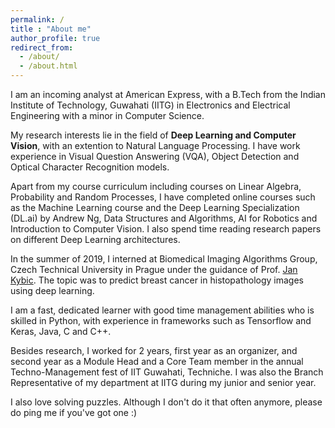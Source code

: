 ```yaml
---
permalink: /
title : "About me"
author_profile: true
redirect_from: 
  - /about/
  - /about.html
---
```


I am an incoming analyst at American Express, with a B.Tech from the Indian Institute of Technology, Guwahati (IITG) in Electronics and Electrical Engineering with a minor in Computer Science.
    
My research interests lie in the field of **Deep Learning and Computer Vision**, with an extention to Natural Language Processing. I have work experience in Visual Question Answering (VQA), Object Detection and Optical Character Recognition models.
    
Apart from my course curriculum including courses on Linear Algebra, Probability and Random Processes, I have completed online courses such as the Machine Learning course and the Deep Learning Specialization (DL.ai) by Andrew Ng, Data Structures and Algorithms, AI for Robotics and Introduction to Computer Vision. I also spend time reading research papers on different Deep Learning architectures.

In the summer of 2019, I interned at Biomedical Imaging Algorithms Group, Czech Technical University in Prague under the guidance of Prof. [Jan Kybic](http://cmp.felk.cvut.cz/~kybic/). The topic was to predict breast cancer in histopathology images using deep learning. 
    
I am a fast, dedicated learner with good time management abilities who is skilled in Python, with experience in frameworks such as Tensorflow and Keras, Java, C and C++.
    
Besides research, I worked for 2 years, first year as an organizer, and second year as a Module Head and a Core Team member in the annual Techno-Management fest of IIT Guwahati, Techniche. I was also the Branch Representative of my department at IITG during my junior and senior year.
    
I also love solving puzzles. Although I don't do it that often anymore, please do ping me if you've got one :)
